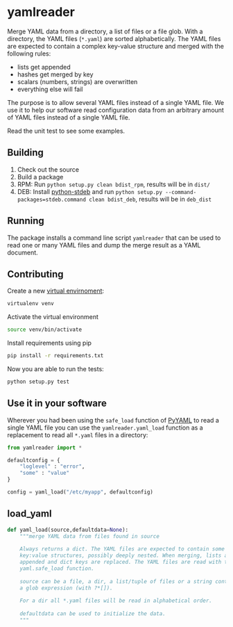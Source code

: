 yamlreader
===========

Merge YAML data from a directory, a list of files or a file glob. With a directory, the YAML files (`*.yaml`) are sorted alphabetically. The YAML files are expected to contain a complex key-value structure and merged with the following rules:

* lists get appended
* hashes get merged by key
* scalars (numbers, strings) are overwritten
* everything else will fail

The purpose is to allow several YAML files instead of a single YAML file. We use it to help our software read configuration data from an arbitrary amount of YAML files instead of a single YAML file.

Read the unit test to see some examples.

Building
--------

1. Check out the source
1. Build a package 
 1. RPM: Run `python setup.py clean bdist_rpm`, results will be in `dist/`
 1. DEB: Install [python-stdeb](https://pypi.python.org/pypi/stdeb) and run `python setup.py --command-packages=stdeb.command clean bdist_deb`, results will be in `deb_dist`

Running
-------

The package installs a command line script `yamlreader` that can be used to read one or many YAML files and dump the merge result as a YAML document.

Contributing
------------

Create a new [virtual envirnoment](https://pypi.python.org/pypi/virtualenv):

```bash
virtualenv venv
```

Activate the virtual environment

```bash
source venv/bin/activate
```

Install requirements using pip

```bash
pip install -r requirements.txt
```

Now you are able to run the tests:

```bash
python setup.py test
```

Use it in your software
-----------------------

Wherever you had been using the `safe_load` function of [PyYAML](http://pyyaml.org/) to read a single YAML file you can use the `yamlreader.yaml_load` function as a replacement to read all `*.yaml` files in a directory:

```python
from yamlreader import *

defaultconfig = {
	"loglevel" : "error",
	"some" : "value"
}

config = yaml_load("/etc/myapp", defaultconfig)
```

load_yaml
---------

```python
def yaml_load(source,defaultdata=None):
    """merge YAML data from files found in source
    
    Always returns a dict. The YAML files are expected to contain some kind of 
    key:value structures, possibly deeply nested. When merging, lists are
    appended and dict keys are replaced. The YAML files are read with the
    yaml.safe_load function.
     
    source can be a file, a dir, a list/tuple of files or a string containing 
    a glob expression (with ?*[]).
    
    For a dir all *.yaml files will be read in alphabetical order.
       
    defaultdata can be used to initialize the data.
    """
```
